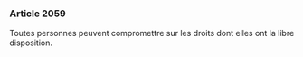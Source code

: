 ### Article 2059

Toutes personnes peuvent compromettre sur les droits dont elles ont la libre disposition.

